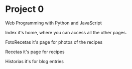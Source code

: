 # Project 0

Web Programming with Python and JavaScript

Index it's home, where you can access all the other pages.

FotoRecetas it's page for photos of the recipes

Recetas it's page for recipes

Historias it's for blog entries
